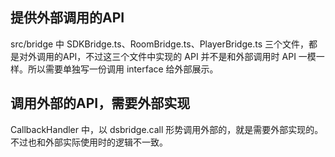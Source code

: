 ## 提供外部调用的API

src/bridge 中 SDKBridge.ts、RoomBridge.ts、PlayerBridge.ts 三个文件，都是对外调用的API，不过这三个文件中实现的 API 并不是和外部调用时 API 一模一样。所以需要单独写一份调用 interface 给外部展示。

## 调用外部的API，需要外部实现

CallbackHandler 中，以 dsbridge.call 形势调用外部的，就是需要外部实现的。不过也和外部实际使用时的逻辑不一致。